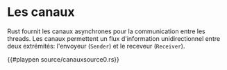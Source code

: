 # Les canaux

Rust fournit les canaux asynchrones pour la communication entre les threads. Les canaux permettent un flux d'information unidirectionnel entre deux extrémités: l'envoyeur (`Sender`) et le receveur (`Receiver`).

{{#playpen source/canauxsource0.rs}}
